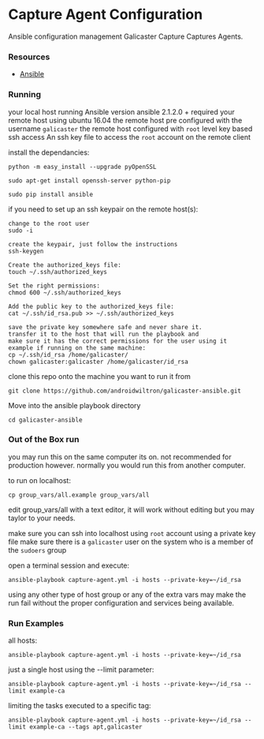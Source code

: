 # Capture Agent Configuration #

Ansible configuration management Galicaster Capture Captures Agents.

### Resources ###
* [Ansible](http://docs.ansible.com)

### Running ###
your local host running Ansible version ansible 2.1.2.0 + required
your remote host using ubuntu 16.04
the remote host pre configured with the username `galicaster`
the remote host configured with `root` level key based ssh access
An ssh key file to access the `root` account on the remote client

install the dependancies:

`python -m easy_install --upgrade pyOpenSSL`

`sudo apt-get install openssh-server python-pip`

`sudo pip install ansible`

if you need to set up an ssh keypair on the remote host(s):
```
change to the root user
sudo -i

create the keypair, just follow the instructions
ssh-keygen

Create the authorized_keys file:
touch ~/.ssh/authorized_keys

Set the right permissions:
chmod 600 ~/.ssh/authorized_keys

Add the public key to the authorized_keys file:
cat ~/.ssh/id_rsa.pub >> ~/.ssh/authorized_keys

save the private key somewhere safe and never share it.
transfer it to the host that will run the playbook and 
make sure it has the correct permissions for the user using it
example if running on the same machine:
cp ~/.ssh/id_rsa /home/galicaster/
chown galicaster:galicaster /home/galicaster/id_rsa

```

clone this repo onto the machine you want to run it from

`git clone https://github.com/androidwiltron/galicaster-ansible.git`

Move into the ansible playbook directory

`cd galicaster-ansible`

### Out of the Box run ###
you may run this on the same computer its on. not recommended for production however.
normally you would run this from another computer.

to run on localhost:

`cp group_vars/all.example group_vars/all`

edit group_vars/all with a text editor, it will work without editing but you may taylor to your needs.

make sure you can ssh into localhost using `root` account using a private key file
make sure there is a `galicaster` user on the system who is a member of the `sudoers` group

open a terminal session and execute:

`ansible-playbook capture-agent.yml -i hosts --private-key=~/id_rsa`

using any other type of host group or any of the extra vars may make the run fail
without the proper configuration and services being available.


### Run Examples ###
all hosts:
```
ansible-playbook capture-agent.yml -i hosts --private-key=~/id_rsa

```

just a single host using the --limit parameter:
```
ansible-playbook capture-agent.yml -i hosts --private-key=~/id_rsa --limit example-ca

```
limiting the tasks executed to a specific tag:
```
ansible-playbook capture-agent.yml -i hosts --private-key=~/id_rsa --limit example-ca --tags apt,galicaster

```
